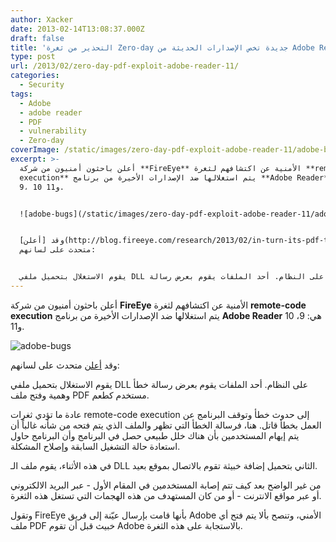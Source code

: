 ```yaml
---
author: Xacker
date: 2013-02-14T13:08:37.000Z
draft: false
title: 'التحذير من ثغرة Zero-day جديدة تخص الإصدارات الحديثة من Adobe Reader '
type: post
url: /2013/02/zero-day-pdf-exploit-adobe-reader-11/
categories:
  - Security
tags:
  - Adobe
  - adobe reader
  - PDF
  - vulnerability
  - Zero-day
coverImage: /static/images/zero-day-pdf-exploit-adobe-reader-11/adobe-bugs.jpg
excerpt: >-
  أعلن باحثون أمنيون من شركة **FireEye** الأمنية عن اكتشافهم لثغرة **remote-code
  execution** يتم استغلالها ضد الإصدارات الأخيرة من برنامج **Adobe Reader** هي:
  9، 10 و11.


  ![adobe-bugs](/static/images/zero-day-pdf-exploit-adobe-reader-11/adobe-bugs.jpg)


  وقد [أعلن](http://blog.fireeye.com/research/2013/02/in-turn-its-pdf-time.html)
  متحدث على لسانهم:


  يقوم الاستغلال بتحميل ملفي DLL على النظام. أحد الملفات يقوم بعرض رسالة
---
```

أعلن باحثون أمنيون من شركة **FireEye** الأمنية عن اكتشافهم لثغرة **remote-code execution** يتم استغلالها ضد الإصدارات الأخيرة من برنامج **Adobe Reader** هي: 9، 10 و11.

![adobe-bugs](/static/images/zero-day-pdf-exploit-adobe-reader-11/adobe-bugs.jpg)

وقد [أعلن](http://blog.fireeye.com/research/2013/02/in-turn-its-pdf-time.html) متحدث على لسانهم:

يقوم الاستغلال بتحميل ملفي DLL على النظام. أحد الملفات يقوم بعرض رسالة خطأ وهمية وفتح ملف PDF مستخدم كطعم.

عادة ما تؤدي ثغرات remote-code execution إلى حدوث خطأ وتوقف البرنامج عن العمل بخطأ قاتل. هنا، فرسالة الخطأ التي تظهر والملف الذي يتم فتحه من شأنه غالباً أن يتم إيهام المستخدمين بأن هناك خلل طبيعي حصل في البرنامج وأن البرنامج حاول استعادة حالة التشغيل السابقة وإصلاح المشكلة.

في هذه الأثناء، يقوم ملف الـ DLL الثاني بتحميل إضافة خبيثة تقوم بالاتصال بموقع بعيد.

من غير الواضح بعد كيف تتم إصابة المستخدمين في المقام الأول - عبر البريد الالكتروني أو عبر مواقع الانترنت - أو من كان المستهدف من هذه الهجمات التي تستغل هذه الثغرة.

وتقول FireEye بأنها قامت بإرسال عيّنة إلى فريق Adobe الأمني، وتنصح بألا يتم فتح أي ملف PDF خبيث قبل أن تقوم Adobe بالاستجابة على هذه الثغرة.

